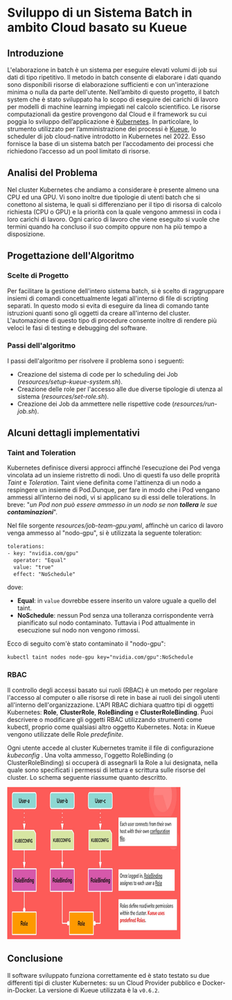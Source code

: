 # Sviluppo di un Sistema Batch in ambito Cloud basato su Kueue

## Introduzione

L'elaborazione in batch è un sistema per eseguire elevati volumi di job sui dati di tipo ripetitivo. Il metodo in batch consente di elaborare i dati quando sono disponibili risorse di elaborazione sufficienti e con un'interazione minima o nulla da parte dell'utente. Nell’ambito di questo progetto, il batch system che è stato sviluppato ha lo scopo di eseguire dei carichi di lavoro per modelli di machine learning impiegati nel calcolo scientifico. Le risorse computazionali da gestire provengono dal Cloud e il framework su cui poggia lo sviluppo dell’applicazione è [Kubernetes](https://kubernetes.io/it/). In particolare, lo strumento utilizzato per l’amministrazione dei processi è [Kueue](https://kueue.sigs.k8s.io/), lo scheduler di job cloud-native introdotto in Kubernetes nel 2022. Esso fornisce la base di un sistema batch per l’accodamento dei processi che richiedono l’accesso ad un pool limitato di risorse.


## Analisi del Problema

Nel cluster Kubernetes che andiamo a considerare è presente almeno una CPU ed una GPU. Vi sono inoltre due tipologie di utenti batch che si conettono al sistema, le quali si differenziano per il tipo di risorsa di calcolo richiesta (CPU o GPU) e la priorità con la quale vengono ammessi in coda i loro carichi di lavoro. Ogni carico di lavoro che viene eseguito si vuole che termini quando ha concluso il suo compito oppure non ha più tempo a disposizione. 


## Progettazione dell'Algoritmo

### Scelte di Progetto

Per facilitare la gestione dell'intero sistema batch, si è scelto di raggruppare insiemi di comandi concettualmente legati all'interno di file di scripting separati. In questo modo si evita di eseguire da linea di comando tante istruzioni quanti sono gli oggetti da creare all'interno del cluster. L'automazione di questo tipo di procedure consente inoltre di rendere più veloci le fasi di testing e debugging del software.

### Passi dell'algoritmo

I passi dell'algoritmo per risolvere il problema sono i seguenti:

- Creazione del sistema di code per lo scheduling dei Job (_resources/setup-kueue-system.sh_).
- Creazione delle role per l'accesso alle due diverse tipologie di utenza al sistema (_resources/set-role.sh_).
- Creazione dei Job da ammettere nelle rispettive code (_resources/run-job.sh_).


## Alcuni dettagli implementativi

### Taint and Toleration

Kubernetes definisce diversi approcci affinché l’esecuzione dei Pod venga vincolata ad un insieme ristretto di nodi. Uno di questi fa uso delle proprità _Taint_ e _Toleration_. Taint viene definita come l'attinenza di un nodo a respingere un insieme di Pod.Dunque, per fare in modo che i Pod vengano ammessi all’interno dei nodi, vi si applicano su di essi delle tolerations. In breve: "_un Pod non può essere ammesso in un nodo se non **tollera** le sue **contaminazioni**_". <br>

Nel file sorgente _resources/job-team-gpu.yaml_, affinchè un carico di lavoro venga ammesso al "nodo-gpu", si è utilizzata la seguente toleration:

```
tolerations:
- key: "nvidia.com/gpu"
  operator: "Equal"
  value: "true"
  effect: "NoSchedule" 
```
dove: 

- **Equal**: in `value` dovrebbe essere inserito un valore uguale a quello del taint.
- **NoSchedule**: nessun Pod senza una tolleranza corrispondente verrà pianificato sul nodo contaminato. Tuttavia i Pod attualmente in esecuzione sul nodo non vengono rimossi. <br>

Ecco di seguito com'è stato contaminato il "nodo-gpu":

```
kubectl taint nodes node-gpu key="nvidia.com/gpu":NoSchedule
```

### RBAC 

Il controllo degli accessi basato sui ruoli (RBAC) è un metodo per regolare l'accesso al computer o alle risorse di rete in base ai ruoli dei singoli utenti all'interno dell'organizzazione. L'API RBAC dichiara quattro tipi di oggetti Kubernetes: **Role**, **ClusterRole**, **RoleBinding** e **ClusterRoleBinding**. Puoi descrivere o modificare gli oggetti RBAC utilizzando strumenti come kubectl, proprio come qualsiasi altro oggetto Kubernetes. Nota: in Kueue vengono utilizzate delle Role _predefinite_. <br>

Ogni utente accede al cluster Kubernetes tramite il file di configurazione _kubeconfig_ . Una volta ammesso, l'oggetto RoleBinding (o ClusterRoleBinding) si occuperà di assegnarli la Role a lui designata, nella quale sono specificati i permessi di lettura e scrittura sulle risorse del cluster. Lo schema seguente riassume quanto descritto.

<img src="image/role.jpg" alt="Role" width="400" height="350">

## Conclusione

Il software sviluppato funziona correttamente ed è stato testato su due differenti tipi di cluster Kubernetes: su un Cloud Provider pubblico e Docker-in-Docker. La versione di Kueue utilizzata è la `v0.6.2`. 






